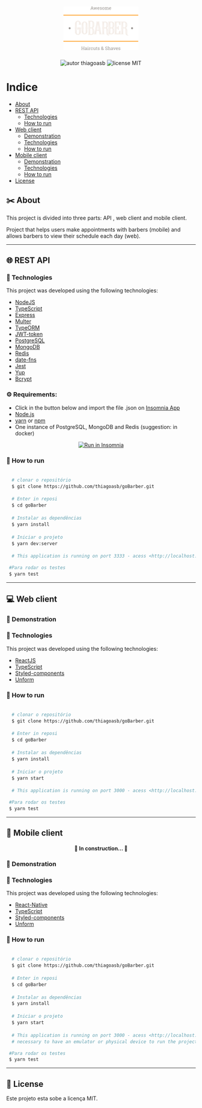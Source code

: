<h1 align="center">
  <img src="./web/src/assets/logo.svg" alt="logo" width="200">
</h1>

<p align="center">
    <img alt="autor thiagoasb" src="https://img.shields.io/badge/author-thiagoasb-orange">
    <img alt="license MIT" src="https://img.shields.io/badge/license-MIT-orange">
  
<p>

# Indice

- [About](#-about)
- [REST API](#-REST-API)
    - [Technologies](#-technologies)
    - [How to run](#-how-to-run)
- [Web client](#-web-client)
    - [Demonstration](#-demonstration)
    - [Technologies](#-technologies)
    - [How to run](#-how-to-run)
- [Mobile client](#-front-end-mobile)
    - [Demonstration](#-demonstration)
    - [Technologies](#-technologies)
    - [How to run](#-how-to-run)
- [License](#-license)

## ✂️ About

This project is divided into three parts: API , web client and mobile client. 

Project that helps users make appointments with barbers (mobile) and allows barbers to view their schedule each day (web).

---

## 🌐 REST API
### 🚀 Technologies
This project was developed using the following technologies:

- [NodeJS](https://nodejs.org/en/download/)
- [TypeScript](https://www.typescriptlang.org/docs/home)
- [Express](https://www.typescriptlang.org/docs/home)
- [Multer](https://www.typescriptlang.org/docs/home)
- [TypeORM](https://www.typescriptlang.org/docs/home)
- [JWT-token](https://www.typescriptlang.org/docs/home)
- [PostgreSQL](https://www.postgresql.org/)
- [MongoDB](https://www.mongodb.com/)
- [Redis](https://redis.io/)
- [date-fns](https://date-fns.org/)
- [Jest](https://jestjs.io/)
- [Yup](https://github.com/jquense/yup)
- [Bcrypt](https://www.npmjs.com/package/bcrypt)

### ⚙️ Requirements:
 - Click in the button below and import the file .json on [Insomnia App](https://insomnia.rest/)
 - [Node.js](https://nodejs.org/en/download/)
 - [yarn](https://classic.yarnpkg.com/en/docs/install/#debian-stable) or [npm](https://www.npmjs.com/get-npm)
 - One instance of PostgreSQL, MongoDB and Redis (suggestion: in docker)

 <p align="center">
  <a href="./Insomnia_goBarber.json" target="_blank"><img src="https://insomnia.rest/images/run.svg" alt="Run in Insomnia"></a>
</p>

### 🏁 How to run
```bash

  # clonar o repositório
  $ git clone https://github.com/thiagoasb/goBarber.git

  # Enter in reposi
  $ cd goBarber

  # Instalar as dependências
  $ yarn install

  # Iniciar o projeto
  $ yarn dev:server

  # This application is running on port 3333 - acess <http://localhost:3333>

```
```bash
 #Para rodar os testes
 $ yarn test
```
---

## 💻 Web client
### 🎥 Demonstration


### 🚀 Technologies
This project was developed using the following technologies:
- [ReactJS](https://pt-br.reactjs.org/)
- [TypeScript](https://www.typescriptlang.org/docs/home)
- [Styled-components](https://styled-components.com/)
- [Unform](https://github.com/Rocketseat/unform/blob/master/README.md)

### 🏁 How to run
```bash

  # clonar o repositório
  $ git clone https://github.com/thiagoasb/goBarber.git

  # Enter in reposi
  $ cd goBarber

  # Instalar as dependências
  $ yarn install

  # Iniciar o projeto
  $ yarn start

  # This application is running on port 3000 - acess <http://localhost:3000>

```
```bash
 #Para rodar os testes
 $ yarn test
```

---

## 📱 Mobile client
<h4 align="center"> 
	🚧  In construction...  🚧
</h4>

### 🎥 Demonstration

### 🚀 Technologies
This project was developed using the following technologies:
- [React-Native](https://reactnative.dev/)
- [TypeScript](https://www.typescriptlang.org/docs/home)
- [Styled-components](https://styled-components.com/)
- [Unform](https://github.com/Rocketseat/unform/blob/master/README.md)

### 🏁 How to run
```bash

  # clonar o repositório
  $ git clone https://github.com/thiagoasb/goBarber.git

  # Enter in reposi
  $ cd goBarber

  # Instalar as dependências
  $ yarn install
  
  # Iniciar o projeto
  $ yarn start

  # This application is running on port 3000 - acess <http://localhost:3000>
  # necessary to have an emulator or physical device to run the project, I used Android Studio for development
```
```bash
 #Para rodar os testes
 $ yarn test
```

---
## 📝 License
Este projeto esta sobe a licença MIT.
